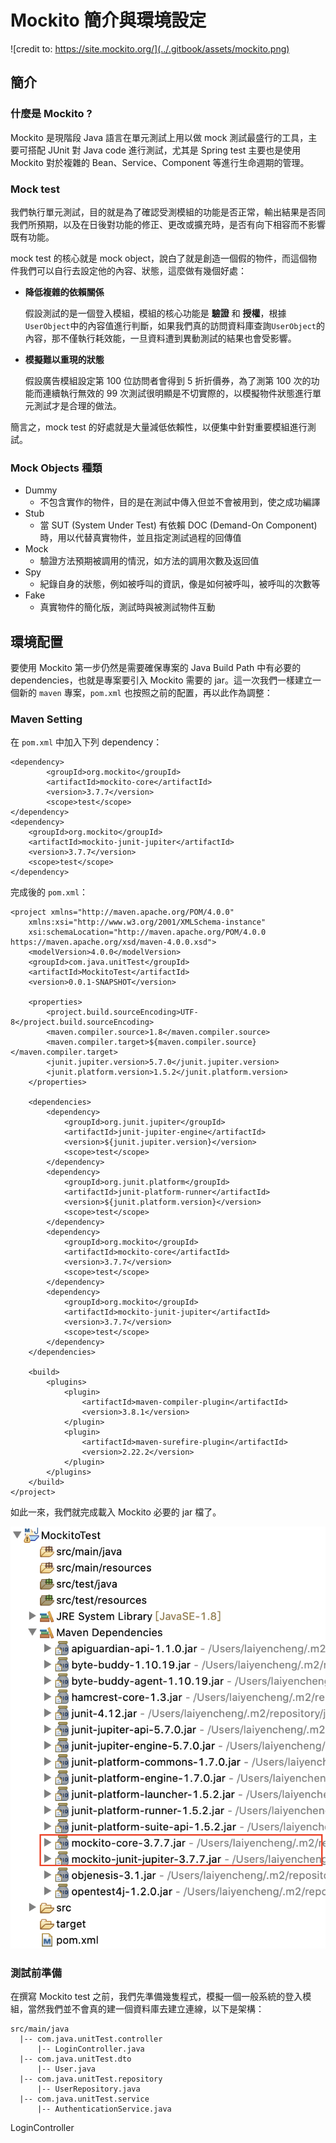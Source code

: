 # Mockito 簡介與環境設定

![credit to: https://site.mockito.org/](../.gitbook/assets/mockito.png)

## 簡介

### **什麼是 Mockito ?**

Mockito 是現階段 Java 語言在單元測試上用以做 mock 測試最盛行的工具，主要可搭配 JUnit 對 Java code 進行測試，尤其是 Spring test 主要也是使用 Mockito 對於複雜的 Bean、Service、Component 等進行生命週期的管理。

### **Mock test**

我們執行單元測試，目的就是為了確認受測模組的功能是否正常，輸出結果是否同我們所預期，以及在日後對功能的修正、更改或擴充時，是否有向下相容而不影響既有功能。

mock test 的核心就是 mock object，說白了就是創造一個假的物件，而這個物件我們可以自行去設定他的內容、狀態，這麼做有幾個好處：

* **降低複雜的依賴關係**

  假設測試的是一個登入模組，模組的核心功能是 **驗證** 和 **授權**，根據`UserObject`中的內容值進行判斷，如果我們真的訪問資料庫查詢`UserObject`的內容，那不僅執行耗效能，一旦資料遭到異動測試的結果也會受影響。

* **模擬難以重現的狀態**

  假設廣告模組設定第 100 位訪問者會得到 5 折折價券，為了測第 100 次的功能而連續執行無效的 99 次測試很明顯是不切實際的，以模擬物件狀態進行單元測試才是合理的做法。

簡言之，mock test 的好處就是大量減低依賴性，以便集中針對重要模組進行測試。

### Mock Objects 種類

* Dummy
  * 不包含實作的物件，目的是在測試中傳入但並不會被用到，使之成功編譯
* Stub
  * 當 SUT \(System Under Test\) 有依賴 DOC \(Demand-On Component\) 時，用以代替真實物件，並且指定測試過程的回傳值
* Mock
  * 驗證方法預期被調用的情況，如方法的調用次數及返回值
* Spy
  * 紀錄自身的狀態，例如被呼叫的資訊，像是如何被呼叫，被呼叫的次數等
* Fake
  * 真實物件的簡化版，測試時與被測試物件互動

## 環境配置

要使用 Mockito 第一步仍然是需要確保專案的 Java Build Path 中有必要的 dependencies，也就是專案要引入 Mockito 需要的 jar。這一次我們一樣建立一個新的 `maven` 專案，`pom.xml` 也按照之前的配置，再以此作為調整：

### **Maven Setting**

在 `pom.xml` 中加入下列 dependency：

```markup
<dependency>
		<groupId>org.mockito</groupId>
		<artifactId>mockito-core</artifactId>
		<version>3.7.7</version>
		<scope>test</scope>
</dependency>
<dependency>
    <groupId>org.mockito</groupId>
    <artifactId>mockito-junit-jupiter</artifactId>
    <version>3.7.7</version>
    <scope>test</scope>
</dependency>
```

完成後的 `pom.xml`：

```markup
<project xmlns="http://maven.apache.org/POM/4.0.0"
	xmlns:xsi="http://www.w3.org/2001/XMLSchema-instance"
	xsi:schemaLocation="http://maven.apache.org/POM/4.0.0 https://maven.apache.org/xsd/maven-4.0.0.xsd">
	<modelVersion>4.0.0</modelVersion>
	<groupId>com.java.unitTest</groupId>
	<artifactId>MockitoTest</artifactId>
	<version>0.0.1-SNAPSHOT</version>

	<properties>
		<project.build.sourceEncoding>UTF-8</project.build.sourceEncoding>
		<maven.compiler.source>1.8</maven.compiler.source>
		<maven.compiler.target>${maven.compiler.source}</maven.compiler.target>
		<junit.jupiter.version>5.7.0</junit.jupiter.version>
		<junit.platform.version>1.5.2</junit.platform.version>
	</properties>

	<dependencies>
		<dependency>
			<groupId>org.junit.jupiter</groupId>
			<artifactId>junit-jupiter-engine</artifactId>
			<version>${junit.jupiter.version}</version>
			<scope>test</scope>
		</dependency>
		<dependency>
			<groupId>org.junit.platform</groupId>
			<artifactId>junit-platform-runner</artifactId>
			<version>${junit.platform.version}</version>
			<scope>test</scope>
		</dependency>
		<dependency>
			<groupId>org.mockito</groupId>
			<artifactId>mockito-core</artifactId>
			<version>3.7.7</version>
			<scope>test</scope>
		</dependency>
		<dependency>
			<groupId>org.mockito</groupId>
			<artifactId>mockito-junit-jupiter</artifactId>
			<version>3.7.7</version>
			<scope>test</scope>
		</dependency>
	</dependencies>

	<build>
		<plugins>
			<plugin>
				<artifactId>maven-compiler-plugin</artifactId>
				<version>3.8.1</version>
			</plugin>
			<plugin>
				<artifactId>maven-surefire-plugin</artifactId>
				<version>2.22.2</version>
			</plugin>
		</plugins>
	</build>
</project>
```

如此一來，我們就完成載入 Mockito 必要的 jar 檔了。

![](../.gitbook/assets/jie-tu-20210119-xia-wu-3.02.02.png)

### 測試前準備

在撰寫 Mockito test 之前，我們先準備幾隻程式，模擬一個一般系統的登入模組，當然我們並不會真的建一個資料庫去建立連線，以下是架構：

```text
src/main/java
  |-- com.java.unitTest.controller
      |-- LoginController.java
  |-- com.java.unitTest.dto
      |-- User.java
  |-- com.java.unitTest.repository
      |-- UserRepository.java
  |-- com.java.unitTest.service
      |-- AuthenticationService.java
```

LoginController

